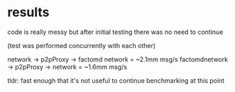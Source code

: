 # results

code is really messy but after initial testing there was no need to continue

(test was performed concurrently with each other)

network -> p2pProxy -> factomd network = ~2.1mm msg/s
factomdnetwork -> p2pProxy -> network = ~1.6mm msg/s

tldr: fast enough that it's not useful to continue benchmarking at this point